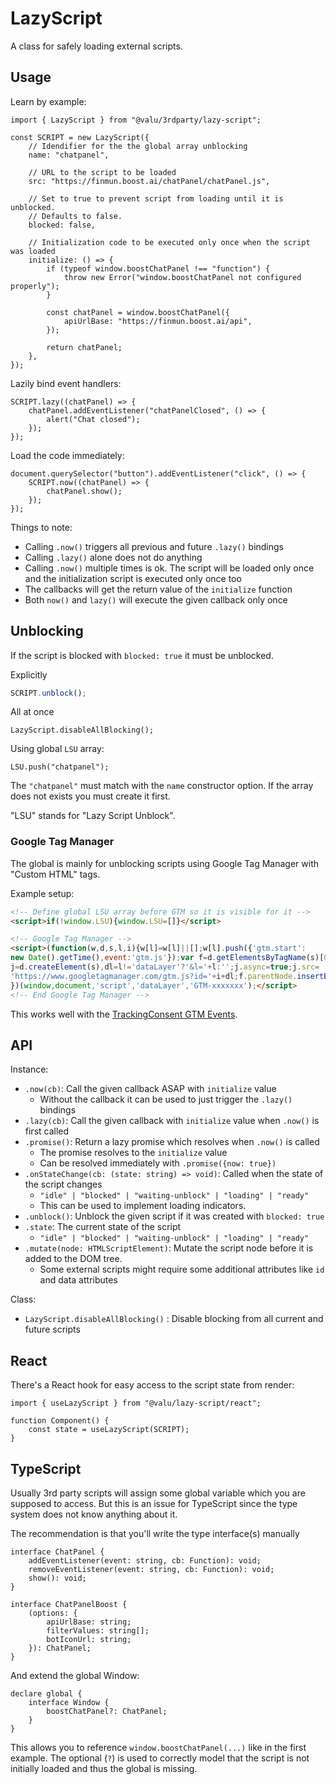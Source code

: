 # LazyScript

A class for safely loading external scripts.

## Usage

Learn by example:

```tsx
import { LazyScript } from "@valu/3rdparty/lazy-script";

const SCRIPT = new LazyScript({
    // Idendifier for the the global array unblocking
    name: "chatpanel",

    // URL to the script to be loaded
    src: "https://finmun.boost.ai/chatPanel/chatPanel.js",

    // Set to true to prevent script from loading until it is unblocked.
    // Defaults to false.
    blocked: false,

    // Initialization code to be executed only once when the script was loaded
    initialize: () => {
        if (typeof window.boostChatPanel !== "function") {
            throw new Error("window.boostChatPanel not configured properly");
        }

        const chatPanel = window.boostChatPanel({
            apiUrlBase: "https://finmun.boost.ai/api",
        });

        return chatPanel;
    },
});
```

Lazily bind event handlers:

```tsx
SCRIPT.lazy((chatPanel) => {
    chatPanel.addEventListener("chatPanelClosed", () => {
        alert("Chat closed");
    });
});
```

Load the code immediately:

```tsx
document.querySelector("button").addEventListener("click", () => {
    SCRIPT.now((chatPanel) => {
        chatPanel.show();
    });
});
```

Things to note:

-   Calling `.now()` triggers all previous and future `.lazy()` bindings
-   Calling `.lazy()` alone does not do anything
-   Calling `.now()` multiple times is ok. The script will be loaded only once and the initialization script is executed only once too
-   The callbacks will get the return value of the `initialize` function
-   Both `now()` and `lazy()` will execute the given callback only once

## Unblocking

If the script is blocked with `blocked: true` it must be unblocked.

Explicitly

```ts
SCRIPT.unblock();
```

All at once

```tsx
LazyScript.disableAllBlocking();
```

Using global `LSU` array:

```tsx
LSU.push("chatpanel");
```

The `"chatpanel"` must match with the `name` constructor option.
If the array does not exists you must create it first.

"LSU" stands for "Lazy Script Unblock".

### Google Tag Manager

The global is mainly for unblocking scripts using Google Tag Manager with
"Custom HTML" tags.

Example setup:

<!-- prettier-ignore-start -->
```html
<!-- Define global LSU array before GTM so it is visible for it -->
<script>if(!window.LSU){window.LSU=[]}</script>

<!-- Google Tag Manager -->
<script>(function(w,d,s,l,i){w[l]=w[l]||[];w[l].push({'gtm.start':
new Date().getTime(),event:'gtm.js'});var f=d.getElementsByTagName(s)[0],
j=d.createElement(s),dl=l!='dataLayer'?'&l='+l:'';j.async=true;j.src=
'https://www.googletagmanager.com/gtm.js?id='+i+dl;f.parentNode.insertBefore(j,f);
})(window,document,'script','dataLayer','GTM-xxxxxxx');</script>
<!-- End Google Tag Manager -->
```
<!-- prettier-ignore-end -->

This works well with the [TrackingConsent GTM Events](tracking-consent.md#google-tag-manager-events).

## API

Instance:

-   `.now(cb)`: Call the given callback ASAP with `initialize` value
    -   Without the callback it can be used to just trigger the `.lazy()` bindings
-   `.lazy(cb)`: Call the given callback with `initialize` value when `.now()` is first called
-   `.promise()`: Return a lazy promise which resolves when `.now()` is called
    -   The promise resolves to the `initialize` value
    -   Can be resolved immediately with `.promise({now: true})`
-   `.onStateChange(cb: (state: string) => void)`: Called when the state of the script changes
    -   `"idle" | "blocked" | "waiting-unblock" | "loading" | "ready"`
    -   This can be used to implement loading indicators.
-   `.unblock()`: Unblock the given script if it was created with `blocked: true`
-   `.state`: The current state of the script
    -   `"idle" | "blocked" | "waiting-unblock" | "loading" | "ready"`
-   `.mutate(node: HTMLScriptElement)`: Mutate the script node before it is added to the DOM tree.
    -   Some external scripts might require some additional attributes like `id` and data attributes

Class:

-   `LazyScript.disableAllBlocking()` : Disable blocking from all current and future scripts

## React

There's a React hook for easy access to the script state from render:

```tsx
import { useLazyScript } from "@valu/lazy-script/react";

function Component() {
    const state = useLazyScript(SCRIPT);
}
```

## TypeScript

Usually 3rd party scripts will assign some global variable which you are
supposed to access. But this is an issue for TypeScript since the type system
does not know anything about it.

The recommendation is that you'll write the type interface(s) manually

```tsx
interface ChatPanel {
    addEventListener(event: string, cb: Function): void;
    removeEventListener(event: string, cb: Function): void;
    show(): void;
}

interface ChatPanelBoost {
    (options: {
        apiUrlBase: string;
        filterValues: string[];
        botIconUrl: string;
    }): ChatPanel;
}
```

And extend the global Window:

```tsx
declare global {
    interface Window {
        boostChatPanel?: ChatPanel;
    }
}
```

This allows you to reference `window.boostChatPanel(...)` like in the first
example. The optional (`?`) is used to correctly model that the script is not
initially loaded and thus the global is missing.
